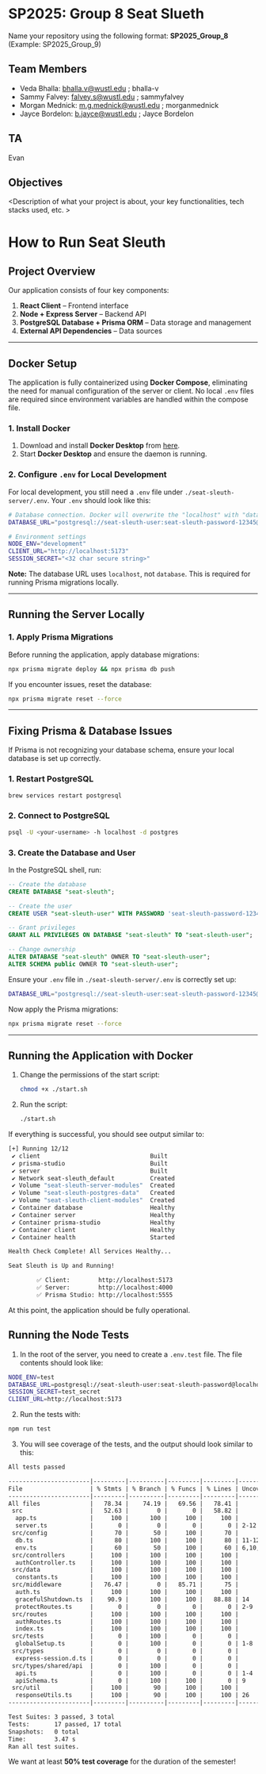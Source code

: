 # SP2025: Group 8 Seat Slueth

Name your repository using the following format:
**SP2025_Group_8**
(Example: SP2025_Group_9)

## Team Members

- Veda Bhalla: bhalla.v@wustl.edu ; bhalla-v
- Sammy Falvey: falvey.s@wustl.edu ; sammyfalvey
- Morgan Mednick: m.g.mednick@wustl.edu ; morganmednick
- Jayce Bordelon: b.jayce@wustl.edu ; Jayce Bordelon

## TA

Evan

## Objectives

&lt;Description of what your project is about, your key functionalities, tech stacks used, etc. &gt;

# **How to Run Seat Sleuth**

## **Project Overview**

Our application consists of four key components:

1. **React Client** – Frontend interface
2. **Node + Express Server** – Backend API
3. **PostgreSQL Database + Prisma ORM** – Data storage and management
4. **External API Dependencies** – Data sources

---

## **Docker Setup**

The application is fully containerized using **Docker Compose**, eliminating the need for manual configuration of the server or client. No local `.env` files are required since environment variables are handled within the compose file.

### **1. Install Docker**

1. Download and install **Docker Desktop** from [here](https://docs.docker.com/desktop/setup/install/mac-install/).
2. Start **Docker Desktop** and ensure the daemon is running.

### **2. Configure `.env` for Local Development**

For local development, you still need a `.env` file under `./seat-sleuth-server/.env`. Your `.env` should look like this:

```bash
# Database connection. Docker will overwrite the "localhost" with "database"
DATABASE_URL="postgresql://seat-sleuth-user:seat-sleuth-password-12345@localhost:5432/seat-sleuth"

# Environment settings
NODE_ENV="development"
CLIENT_URL="http://localhost:5173"
SESSION_SECRET="<32 char secure string>"
```

**Note:** The database URL uses `localhost`, not `database`. This is required for running Prisma migrations locally.

---

## **Running the Server Locally**

### **1. Apply Prisma Migrations**

Before running the application, apply database migrations:

```bash
npx prisma migrate deploy && npx prisma db push
```

If you encounter issues, reset the database:

```bash
npx prisma migrate reset --force
```

---

## **Fixing Prisma & Database Issues**

If Prisma is not recognizing your database schema, ensure your local database is set up correctly.

### **1. Restart PostgreSQL**

```bash
brew services restart postgresql
```

### **2. Connect to PostgreSQL**

```bash
psql -U <your-username> -h localhost -d postgres
```

### **3. Create the Database and User**

In the PostgreSQL shell, run:

```sql
-- Create the database
CREATE DATABASE "seat-sleuth";

-- Create the user
CREATE USER "seat-sleuth-user" WITH PASSWORD 'seat-sleuth-password-12345';

-- Grant privileges
GRANT ALL PRIVILEGES ON DATABASE "seat-sleuth" TO "seat-sleuth-user";

-- Change ownership
ALTER DATABASE "seat-sleuth" OWNER TO "seat-sleuth-user";
ALTER SCHEMA public OWNER TO "seat-sleuth-user";
```

Ensure your `.env` file in `./seat-sleuth-server/.env` is correctly set up:

```bash
DATABASE_URL="postgresql://seat-sleuth-user:seat-sleuth-password-12345@localhost:5432/seat-sleuth"
```

Now apply the Prisma migrations:

```bash
npx prisma migrate reset --force
```

---

## **Running the Application with Docker**

1. Change the permissions of the start script:

   ```bash
   chmod +x ./start.sh
   ```

2. Run the script:
   ```bash
   ./start.sh
   ```

If everything is successful, you should see output similar to:

```bash
[+] Running 12/12
 ✔ client                               Built                                                                                                                         0.0s
 ✔ prisma-studio                        Built                                                                                                                         0.0s
 ✔ server                               Built                                                                                                                         0.0s
 ✔ Network seat-sleuth_default          Created                                                                                                                       0.3s
 ✔ Volume "seat-sleuth-server-modules"  Created                                                                                                                       0.0s
 ✔ Volume "seat-sleuth-postgres-data"   Created                                                                                                                       0.0s
 ✔ Volume "seat-sleuth-client-modules"  Created                                                                                                                       0.0s
 ✔ Container database                   Healthy                                                                                                                     24.4s
 ✔ Container server                     Healthy                                                                                                                     22.8s
 ✔ Container prisma-studio              Healthy                                                                                                                     22.8s
 ✔ Container client                     Healthy                                                                                                                     20.4s
 ✔ Container health                     Started                                                                                                                     18.5s

Health Check Complete! All Services Healthy...

Seat Sleuth is Up and Running!

        ✅ Client:        http://localhost:5173
        ✅ Server:        http://localhost:4000
        ✅ Prisma Studio: http://localhost:5555
```

At this point, the application should be fully operational.

## **Running the Node Tests**

1. In the root of the server, you need to create a `.env.test` file. The file contents should look like:

```bash
NODE_ENV=test
DATABASE_URL=postgresql://seat-sleuth-user:seat-sleuth-password@localhost:5433/seat-sleuth-test
SESSION_SECRET=test_secret
CLIENT_URL=http://localhost:5173
```

2. Run the tests with:

```bash
npm run test
```

3. You will see coverage of the tests, and the output should look similar to this:

```txt
All tests passed

-----------------------|---------|----------|---------|---------|-------------------
File                   | % Stmts | % Branch | % Funcs | % Lines | Uncovered Line #s
-----------------------|---------|----------|---------|---------|-------------------
All files              |   78.34 |    74.19 |   69.56 |   78.41 |
 src                   |   52.63 |        0 |       0 |   58.82 |
  app.ts               |     100 |      100 |     100 |     100 |
  server.ts            |       0 |        0 |       0 |       0 | 2-12
 src/config            |      70 |       50 |     100 |      70 |
  db.ts                |      80 |      100 |     100 |      80 | 11-12
  env.ts               |      60 |       50 |     100 |      60 | 6,10,14,19
 src/controllers       |     100 |      100 |     100 |     100 |
  authController.ts    |     100 |      100 |     100 |     100 |
 src/data              |     100 |      100 |     100 |     100 |
  constants.ts         |     100 |      100 |     100 |     100 |
 src/middleware        |   76.47 |        0 |   85.71 |      75 |
  auth.ts              |     100 |      100 |     100 |     100 |
  gracefulShutdown.ts  |    90.9 |      100 |     100 |   88.88 | 14
  protectRoutes.ts     |       0 |        0 |       0 |       0 | 2-9
 src/routes            |     100 |      100 |     100 |     100 |
  authRoutes.ts        |     100 |      100 |     100 |     100 |
  index.ts             |     100 |      100 |     100 |     100 |
 src/tests             |       0 |      100 |       0 |       0 |
  globalSetup.ts       |       0 |      100 |       0 |       0 | 1-8
 src/types             |       0 |        0 |       0 |       0 |
  express-session.d.ts |       0 |        0 |       0 |       0 |
 src/types/shared/api  |       0 |      100 |       0 |       0 |
  api.ts               |       0 |      100 |       0 |       0 | 1-4
  apiSchema.ts         |       0 |      100 |     100 |       0 | 9
 src/util              |     100 |       90 |     100 |     100 |
  responseUtils.ts     |     100 |       90 |     100 |     100 | 26
-----------------------|---------|----------|---------|---------|-------------------

Test Suites: 3 passed, 3 total
Tests:       17 passed, 17 total
Snapshots:   0 total
Time:        3.47 s
Ran all test suites.
```

We want at least **50% test coverage** for the duration of the semester!
